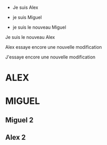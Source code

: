 - Je suis Alex

- je suis Miguel



- je suis le nouveau Miguel

Je suis le nouveau Alex 


Alex essaye encore une nouvelle modification

J'essaye encore une nouvelle modification


# ALEX

# MIGUEL


## Miguel 2

## Alex 2

